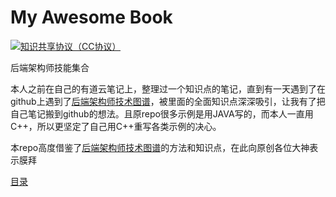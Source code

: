 # My Awesome Book

[![知识共享协议（CC协议）](https://img.shields.io/badge/License-Creative%20Commons-DC3D24.svg)](https://creativecommons.org/licenses/by-nc-sa/4.0/deed.zh)

后端架构师技能集合

本人之前在自己的有道云笔记上，整理过一个知识点的笔记，直到有一天遇到了在github上遇到了[后端架构师技术图谱](https://github.com/xingshaocheng/architect-awesome)，被里面的全面知识点深深吸引，让我有了把自己笔记搬到github的想法。且原repo很多示例是用JAVA写的，而本人一直用C++，所以更坚定了自己用C++重写各类示例的决心。

本repo高度借鉴了[后端架构师技术图谱](https://github.com/xingshaocheng/architect-awesome)的方法和知识点，在此向原创各位大神表示膜拜

[目录](SUMMARY.md)




